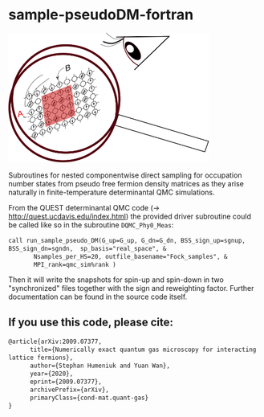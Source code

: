 # sample-pseudoDM-fortran

<img src="_resources/titlepage.png" width="400">

Subroutines for nested componentwise direct sampling for occupation number states from pseudo free fermion density matrices 
as they arise naturally in finite-temperature determinantal QMC simulations.

From the QUEST determinantal QMC code (-> http://quest.ucdavis.edu/index.html) 
the provided driver subroutine could be called like 
so in the subroutine `DQMC_Phy0_Meas`:


    call run_sample_pseudo_DM(G_up=G_up, G_dn=G_dn, BSS_sign_up=sgnup, BSS_sign_dn=sgndn,  sp_basis="real_space", &
           Nsamples_per_HS=20, outfile_basename="Fock_samples", &
           MPI_rank=qmc_sim%rank )


Then it will write the snapshots for spin-up and spin-down in two "synchronized" files together
with the sign and reweighting factor. Further documentation can be found in the source code itself.

If you use this code, please cite:
----------------------------------
```
@article{arXiv:2009.07377,
      title={Numerically exact quantum gas microscopy for interacting lattice fermions}, 
      author={Stephan Humeniuk and Yuan Wan},
      year={2020},
      eprint={2009.07377},
      archivePrefix={arXiv},
      primaryClass={cond-mat.quant-gas}
}
```


